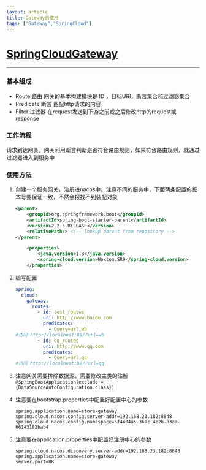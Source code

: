 ```yaml
---
layout: article
title: Gateway的使用
tags: ["Gateway","SpringCloud"]
---
```


# [SpringCloudGateway](https://docs.spring.io/spring-cloud-gateway/docs/current/reference/html/)

---

### 基本组成

- Route 路由  网关的基本构建模块是 ID ，目标URI，断言集合和过滤器集合  
- Predicate 断言 匹配http请求的内容
- Filter 过滤器 在request发送到下游之前或之后修改http的request或response

### 工作流程

请求到达网关，网关利用断言判断是否符合路由规则，如果符合路由规则，就通过过滤器进入到服务中

### 使用方法

1. 创建一个服务网关，注册进nacos中。注意不同的服务中，下面两条配置的版本号要保证一致，不然会报找不到装配对象

   ```xml
   <parent>
       <groupId>org.springframework.boot</groupId>
       <artifactId>spring-boot-starter-parent</artifactId>
       <version>2.2.5.RELEASE</version>
       <relativePath/> <!-- lookup parent from repository -->
   </parent>
   
       <properties>
           <java.version>1.8</java.version>
           <spring-cloud.version>Hoxton.SR9</spring-cloud.version>
       </properties>
   ```

2. 编写配置

   ```yml
   spring:
     cloud:
       gateway:
         routes:
           - id: test_routes
             uri: http://www.baidu.com
             predicates:
               - Query=url,wb
   #访问 http://localhost:88/?url=wb
           - id: qq_routes
             uri: http://www.qq.com
             predicates:
               - Query=url,qq
   #访问 http://localhost:88/?url=qq
   ```

3. 注意网关需要排除数据源，需要修改主类的注解`@SpringBootApplication(exclude = {DataSourceAutoConfiguration.class})`

4. 注意要在bootstrap.properties中配置好配置中心的参数

   ```properties
   spring.application.name=store-gateway
   spring.cloud.nacos.config.server-addr=192.168.23.182:8848
   spring.cloud.nacos.config.namespace=5f4404a5-36ac-4e2b-a3aa-66143182bab4
   ```

5. 注意要在application.properties中配置好注册中心的参数

   ```properties
   spring.cloud.nacos.discovery.server-addr=192.168.23.182:8848
   spring.application.name=store-gateway
   server.port=88
   ```

   

